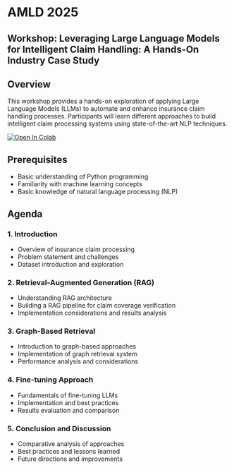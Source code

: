 # AMLD 2025

## Workshop: Leveraging Large Language Models for Intelligent Claim Handling: A Hands-On Industry Case Study

## Overview

This workshop provides a hands-on exploration of applying Large Language Models (LLMs) to automate and enhance insurance claim handling processes. Participants will learn different approaches to build intelligent claim processing systems using state-of-the-art NLP techniques.

[![Open In Colab](https://colab.research.google.com/assets/colab-badge.svg)](ADD_COLAB_LINK_HERE)

## Prerequisites

- Basic understanding of Python programming
- Familiarity with machine learning concepts
- Basic knowledge of natural language processing (NLP)

## Agenda

### 1. Introduction
- Overview of insurance claim processing
- Problem statement and challenges
- Dataset introduction and exploration

### 2. Retrieval-Augmented Generation (RAG)
- Understanding RAG architecture
- Building a RAG pipeline for claim coverage verification
- Implementation considerations and results analysis

### 3. Graph-Based Retrieval
- Introduction to graph-based approaches
- Implementation of graph retrieval system
- Performance analysis and considerations

### 4. Fine-tuning Approach
- Fundamentals of fine-tuning LLMs
- Implementation and best practices
- Results evaluation and comparison

### 5. Conclusion and Discussion
- Comparative analysis of approaches
- Best practices and lessons learned
- Future directions and improvements

